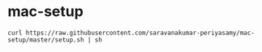 # mac-setup

```
curl https://raw.githubusercontent.com/saravanakumar-periyasamy/mac-setup/master/setup.sh | sh
```
